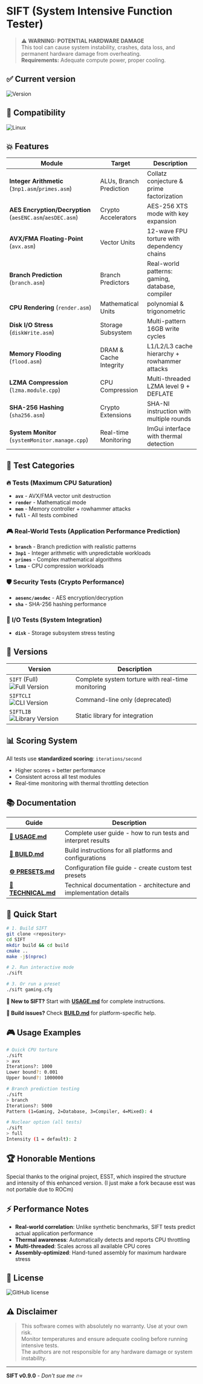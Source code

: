 # SIFT (System Intensive Function Tester) 

> ⚠️ **WARNING: POTENTIAL HARDWARE DAMAGE**  
> This tool can cause system instability, crashes, data loss, and permanent hardware damage from overheating.  
> **Requirements:** Adequate compute power, proper cooling.

## ✅ Current version

![Version](https://img.shields.io/badge/Current%20Version-v0.9.0-blue)

## 🐧 Compatibility
![Linux](https://img.shields.io/badge/Compatibility-Linux-important)


## 💥 Features

| Module | Target | Description |
|--------|--------|-------------|
| **Integer Arithmetic** (`3np1.asm`/`primes.asm`) | ALUs, Branch Prediction | Collatz conjecture & prime factorization |
| **AES Encryption/Decryption** (`aesENC.asm`/`aesDEC.asm`)| Crypto Accelerators | AES-256 XTS mode with key expansion |
| **AVX/FMA Floating-Point** (`avx.asm`) | Vector Units | 12-wave FPU torture with dependency chains |
| **Branch Prediction** (`branch.asm`) | Branch Predictors | Real-world patterns: gaming, database, compiler |
| **CPU Rendering** (`render.asm`) | Mathematical Units |  polynomial & trigonometric  |
| **Disk I/O Stress** (`diskWrite.asm`) | Storage Subsystem | Multi-pattern 16GB write cycles |
| **Memory Flooding** (`flood.asm`) | DRAM & Cache Integrity | L1/L2/L3 cache hierarchy + rowhammer attacks |
| **LZMA Compression** (`lzma.module.cpp`) | CPU Compression | Multi-threaded LZMA level 9 + DEFLATE |
| **SHA-256 Hashing** (`sha256.asm`) | Crypto Extensions | SHA-NI instruction with multiple rounds |
| **System Monitor** (`systemMonitor.manage.cpp`) | Real-time Monitoring | ImGui interface with thermal detection |

## 🎯 Test Categories

### **🔥 Tests** (Maximum CPU Saturation)
- **`avx`** - AVX/FMA vector unit destruction
- **`render`** - Mathematical mode
- **`mem`** - Memory controller + rowhammer attacks
- **`full`** - All tests combined

### **🎮 Real-World Tests** (Application Performance Prediction)
- **`branch`** - Branch prediction with realistic patterns
- **`3np1`** - Integer arithmetic with unpredictable workloads
- **`primes`** - Complex mathematical algorithms
- **`lzma`** - CPU compression workloads

### **🛡️ Security Tests** (Crypto Performance)
- **`aesenc/aesdec`** - AES encryption/decryption
- **`sha`** - SHA-256 hashing performance

### **💾 I/O Tests** (System Integration)
- **`disk`** - Storage subsystem stress testing

## 🚀 Versions

| Version | Description                                       |
|---------|---------------------------------------------------|
| `SIFT` (Full) ![Full Version](https://img.shields.io/badge/Version-Full-red) | Complete system torture with real-time monitoring |
| `SIFTCLI` ![CLI Version](https://img.shields.io/badge/Version-CLI-orange) | Command-line only (deprecated)                    |
| `SIFTLIB` ![Library Version](https://img.shields.io/badge/Version-Library-blue) | Static library for integration                    |

## 📊 Scoring System

All tests use **standardized scoring**: `iterations/second`
- Higher scores = better performance
- Consistent across all test modules
- Real-time monitoring with thermal throttling detection

## 📚 Documentation

| Guide | Description |
|-------|-------------|
| **[📖 USAGE.md](USAGE.md)** | Complete user guide - how to run tests and interpret results |
| **[🔧 BUILD.md](BUILD.md)** | Build instructions for all platforms and configurations |
| **[⚙️ PRESETS.md](PRESETS.md)** | Configuration file guide - create custom test presets |
| **[🔬 TECHNICAL.md](TECHNICAL.md)** | Technical documentation - architecture and implementation details |

## 🚀 Quick Start

```bash
# 1. Build SIFT
git clone <repository>
cd SIFT
mkdir build && cd build
cmake ..
make -j$(nproc)

# 2. Run interactive mode
./sift

# 3. Or run a preset
./sift gaming.cfg
```

**📖 New to SIFT?** Start with **[USAGE.md](USAGE.md)** for complete instructions.

**🔧 Build issues?** Check **[BUILD.md](BUILD.md)** for platform-specific help.

## 🎮 Usage Examples

```bash
# Quick CPU torture
./sift
> avx
Iterations?: 1000
Lower bound?: 0.001
Upper bound?: 1000000

# Branch prediction testing
./sift  
> branch
Iterations?: 5000
Pattern (1=Gaming, 2=Database, 3=Compiler, 4=Mixed): 4

# Nuclear option (all tests)
./sift
> full
Intensity (1 = default): 2
```

## 🏆 Honorable Mentions

Special thanks to the original project, ESST, which inspired the structure and intensity of this enhanced version. (I just make a fork because esst was not portable due to ROCm)

## ⚡ Performance Notes

- **Real-world correlation**: Unlike synthetic benchmarks, SIFT tests predict actual application performance
- **Thermal awareness**: Automatically detects and reports CPU throttling
- **Multi-threaded**: Scales across all available CPU cores
- **Assembly-optimized**: Hand-tuned assembly for maximum hardware stress

## 📜 License

![GitHub license](https://img.shields.io/badge/license-MIT-green)

## ⚠️ Disclaimer

> This software comes with absolutely no warranty. Use at your own risk.  
> Monitor temperatures and ensure adequate cooling before running intensive tests.  
> The authors are not responsible for any hardware damage or system instability.

---

**SIFT v0.9.0** - *Don't sue me* 🔥💀